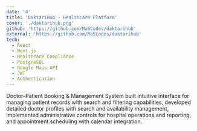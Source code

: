 ```yaml
---
date: '4'
title: 'DaktariHub - Healthcare Platform'
cover: './daktarihub.png'
github: 'https://github.com/Ma5Codes/daktarihub'
external: 'https://github.com/Ma5Codes/daktarihub'
tech:
  - React
  - Next.js
  - Healthcare Compliance
  - PostgreSQL
  - Google Maps API
  - JWT
  - Authentication
---
```


Doctor-Patient Booking & Management System built intuitive interface for managing patient records with search and filtering capabilities, developed detailed doctor profiles with search and availability management, implemented administrative controls for hospital operations and reporting, and appointment scheduling with calendar integration.